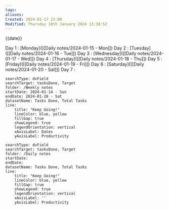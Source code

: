 ```yaml
---
tags: 
aliases: 
Created: 2024-01-17 23:00
Modified: Thursday 18th January 2024 13:30:52
---
```


{{date}}


Day 1 :                [Monday]([[Daily notes/2024-01-15 - Mon]])
Day 2 :                [Tuesday]([[Daily notes/2024-01-16 - Tue]])
Day 3 :                [Wednesday]([[Daily notes/2024-01-17 - Wed]])
Day 4 :                [Thursday]([[Daily notes/2024-01-18 - Thu]])
Day 5 :                [Friday]([[Daily notes/2024-01-19 - Fri]])
Day 6 :                [Saturday]([[Daily notes/2024-01-20 - Sat]])
Day 7 :                


```tracker
searchType: dvField
searchTarget: tasksDone, Target
folder: /Weekly notes 
startDate: 2024-01-14 - Sun
endDate: 2024-01-20 - Sat
datasetName: Tasks Done, Total Tasks
line:
    title: "Keep Going!"
    lineColor: blue, yellow
    fillGap: true
    showLegend: true
    legendOrientation: vertical
    xAxisLabel: Dates
    yAxisLabel: Productivity
```


```tracker
searchType: dvField
searchTarget: tasksDone, Target
folder: /Daily notes 
startDate:
endDate:
datasetName: Tasks Done, Total Tasks
line:
    title: "Keep Going!"
    lineColor: blue, yellow
    fillGap: true
    showLegend: true
    legendOrientation: vertical
    xAxisLabel: ''
    yAxisLabel: Productivity
```